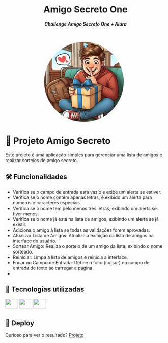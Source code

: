 
<div align="center">
  <h1 align="center"> 
    Amigo Secreto One
    <h5>Challenge Amigo Secreto One + Alura</p>
    <br />
    <br />
    <a href="https://github.com/lanmeb/AmigoSecretoOne/">
      <img src="https://github.com/lanmeb/AmigoSecretoOne/blob/main/assets/th.jpg" style="width: 250px; height: auto; margin-right: 10px; border-radius: 50%;">
    </a>
  </h1>
</div>

# 🚀 Projeto Amigo Secreto

Este projeto é uma aplicação simples para gerenciar uma lista de amigos e realizar sorteios de amigo secreto.

## 🛠️ Funcionalidades

- Verifica se o campo de entrada está vazio e exibe um alerta se estiver.
- Verifica se o nome contém apenas letras, é exibido um alerta para números e caracteres especiais.
- Verifica se o nome tem pelo menos três letras, exibindo um alerta se tiver menos.
- Verifica se o nome já está na lista de amigos, exibindo um alerta se já existir.
- Adiciona o amigo à lista se todas as validações forem aprovadas.
- Atualizar Lista de Amigos: Atualiza a exibição da lista de amigos na interface do usuário.
- Sortear Amigo: Realiza o sorteio de um amigo da lista, exibindo o nome sorteado.
- Reiniciar: Limpa a lista de amigos e reinicia a interface.
- Focar no Campo de Entrada: Define o foco (cursor) no campo de entrada de texto ao carregar a página.
- 
## 🔧 **Tecnologias utilizadas**
 
 <div>
  <img height="30" width="40" src="https://cdn.jsdelivr.net/gh/devicons/devicon/icons/javascript/javascript-plain.svg" />
  <img height="30" width="40" src="https://cdn.jsdelivr.net/gh/devicons/devicon/icons/html5/html5-original.svg" />
  <img height="30" width="40" src="https://cdn.jsdelivr.net/gh/devicons/devicon/icons/css3/css3-original.svg" />
 </div>

## 🥳 Deploy
Curioso para ver o resultado? 
[Projeto](https://lanmeb.github.io/AmigoSecretoOne/)



